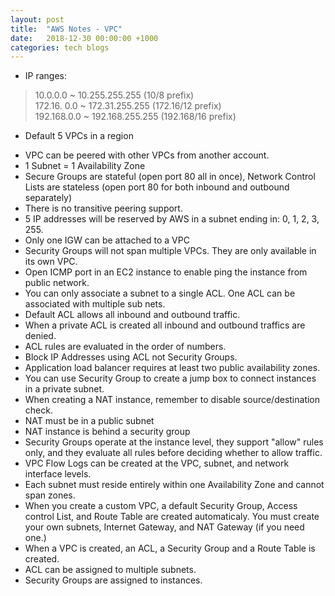```yaml
---
layout: post
title:  "AWS Notes - VPC"
date:   2018-12-30 00:00:00 +1000
categories: tech blogs
---
```


* IP ranges:
> 10.0.0.0 ~ 10.255.255.255 (10/8 prefix)  
> 172.16. 0.0 ~ 172.31.255.255 (172.16/12 prefix)  
> 192.168.0.0 ~ 192.168.255.255 (192.168/16 prefix)  
* Default 5 VPCs in a region
<!--more-->
* VPC can be peered with other VPCs from another account.
* 1 Subnet = 1 Availability Zone
* Secure Groups are stateful (open port 80 all in once), Network Control Lists are stateless (open port 80 for both inbound and outbound separately)
* There is no transitive peering support.
* 5 IP addresses will be reserved by AWS in a subnet ending in: 0, 1, 2, 3, 255.
* Only one IGW can be attached to a VPC
* Security Groups will not span multiple VPCs. They are only available in its own VPC.
* Open ICMP port in an EC2 instance to enable ping the instance from public network.
* You can only associate a subnet to a single ACL. One ACL can be associated with multiple sub nets.
* Default ACL allows all inbound and outbound traffic.
* When a private ACL is created all inbound and outbound traffics are denied.
* ACL rules are evaluated in the order of numbers.
* Block IP Addresses using ACL not Security Groups.
* Application load balancer requires at least two public availability zones.
* You can use Security Group to create a jump box to connect instances in a private subnet.
* When creating a NAT instance, remember to disable source/destination check.
* NAT must be in a public subnet
* NAT instance is behind a security group
* Security Groups operate at the instance level, they support "allow" rules only, and they evaluate all rules before deciding whether to allow traffic.
* VPC Flow Logs can be created at the VPC, subnet, and network interface levels.
* Each subnet must reside entirely within one Availability Zone and cannot span zones.
* When you create a custom VPC, a default Security Group, Access control List, and Route Table are created automaticaly. You must create your own subnets, Internet Gateway, and NAT Gateway (if you need one.)
* When a VPC is created, an ACL, a Security Group and a Route Table is created.
* ACL can be assigned to multiple subnets. 
* Security Groups are assigned to instances.